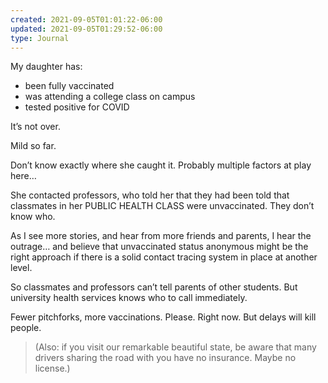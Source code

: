 ```yaml
---
created: 2021-09-05T01:01:22-06:00
updated: 2021-09-05T01:29:52-06:00
type: Journal
---
```


My daughter has:
  * been fully vaccinated
  * was attending a college class on campus
  * tested positive for COVID

It’s not over.


Mild so far.

Don’t know exactly where she caught it. Probably multiple factors at play here…

She contacted professors, who told her that they had been told that classmates in her PUBLIC HEALTH CLASS were unvaccinated. They don’t know who.

As I see more stories, and hear from more friends and parents, I hear the outrage… and believe that unvaccinated status anonymous might be the right approach if there is a solid contact tracing system in place at another level.

So classmates and professors can’t tell parents of other students. But university health services knows who to call immediately.

Fewer pitchforks, more vaccinations. Please. Right now.
But delays will kill people.


> (Also: if you visit our remarkable beautiful state, be aware that many drivers sharing the road with you have no insurance. Maybe no license.)
